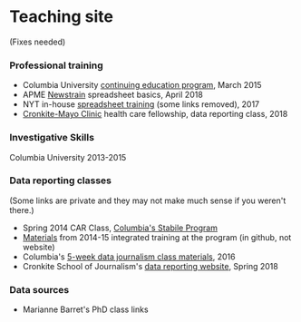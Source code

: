 # Teaching site
(Fixes needed)

### Professional training
* Columbia University [continuing education program](fundamentals), March 2015
* APME [Newstrain](newstrain) spreadsheet basics, April 2018
* NYT in-house [spreadsheet training](excel.html) (some links removed), 2017
* [Cronkite-Mayo Clinic](cronkite-mayo) health care fellowship, data reporting class, 2018

### Investigative Skills
Columbia University 2013-2015

### Data reporting classes
(Some links are private and they may not make much sense if you weren't there.)
* Spring 2014 CAR Class, [Columbia's Stabile Program](http://sarahcnyt.github.io/stabile)
* [Materials](https://github.com/sarahcnyt/stabile) from 2014-15 integrated training at the program (in github, not website)
* Columbia's [5-week data journalism class materials](https://github.com/sarahcnyt/data-journalism), 2016
* Cronkite School of Journalism's [data reporting website](https://sarahcnyt.github.io/data-reporting/), Spring 2018

### Data sources
* Marianne Barret's PhD class links
